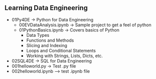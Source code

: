 ## Learning Data Engineering
- 01Py4DE -> Python for Data Engineering
    - 00EVDataAnalysis.ipynb -> Sample project to get a feel of python
    - 01PythonBasics.ipynb -> Covers basics of Python
        - Data Types
        - Functions and Methods
        - Slicing and Indexing
        - Loops and Conditional Statements
        - Working with Strings, Lists, Dicts, etc.
- 02SQL4DE -> SQL for Data Engineering
- 001helloworld.py -> Test .py file
- 002helloworld.ipynb --> test .ipynb file